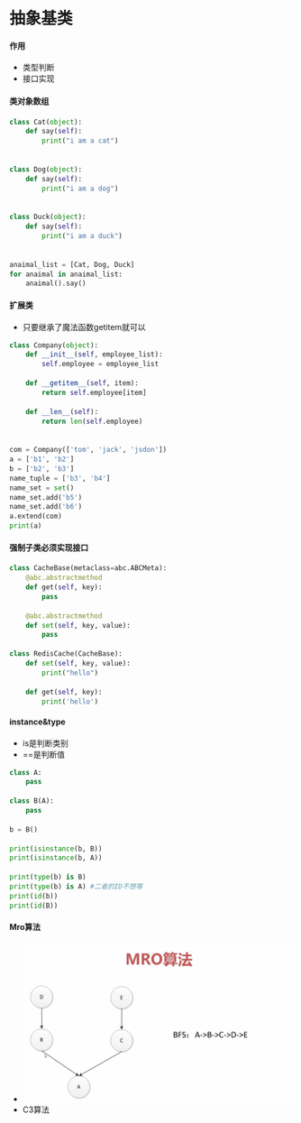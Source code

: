 # 抽象基类

#### 作用
* 类型判断
* 接口实现

#### 类对象数组
```python
class Cat(object):
    def say(self):
        print("i am a cat")


class Dog(object):
    def say(self):
        print("i am a dog")


class Duck(object):
    def say(self):
        print("i am a duck")


anaimal_list = [Cat, Dog, Duck]
for anaimal in anaimal_list:
    anaimal().say()
```

#### 扩展类
* 只要继承了魔法函数getitem就可以

```python
class Company(object):
    def __init__(self, employee_list):
        self.employee = employee_list

    def __getitem__(self, item):
        return self.employee[item]

    def __len__(self):
        return len(self.employee)


com = Company(['tom', 'jack', 'jsdon'])
a = ['b1', 'b2']
b = ['b2', 'b3']
name_tuple = ['b3', 'b4']
name_set = set()
name_set.add('b5')
name_set.add('b6')
a.extend(com)
print(a)
```

#### 强制子类必须实现接口
```python
class CacheBase(metaclass=abc.ABCMeta):
    @abc.abstractmethod
    def get(self, key):
        pass

    @abc.abstractmethod
    def set(self, key, value):
        pass

class RedisCache(CacheBase):
    def set(self, key, value):
        print("hello")

    def get(self, key):
        print('hello')
```

#### instance&type
* is是判断类别
* ==是判断值

```python
class A:
    pass

class B(A):
    pass

b = B()

print(isinstance(b, B))
print(isinstance(b, A))

print(type(b) is B)
print(type(b) is A) #二者的ID不想等
print(id(b))
print(id(B))
```

#### Mro算法
* ![-w913](media/15739426575118/15739464120394.jpg)
* C3算法